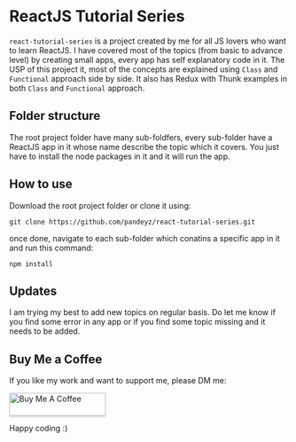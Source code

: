 ReactJS Tutorial Series
=======================

`react-tutorial-series` is a project created by me for all JS lovers who want to learn ReactJS. I have covered most of the topics (from basic to advance level) by creating small apps, every app has self explanatory code in it. The USP of this project it, most of the concepts are explained using `Class` and `Functional` approach side by side. It also has Redux with Thunk examples in both `Class` and `Functional` approach.

Folder structure
----------------
The root project folder have many sub-foldfers, every sub-folder have a ReactJS app in it whose name describe the topic which it covers. You just have to install the node packages in it and it will run the app.


How to use
----------

Download the root project folder or clone it using:

`git clone https://github.com/pandeyz/react-tutorial-series.git`

once done, navigate to each sub-folder which conatins a specific app in it and run this command:

`npm install`


Updates
-------

I am trying my best to add new topics on regular basis. Do let me know if you find some error in any app or if you find some topic missing and it needs to be added.

Buy Me a Coffee
---------------

If you like my work and want to support me, please DM me:

<a href="https://www.linkedin.com/in/mayank-pandey/" target="_blank"><img src="https://www.buymeacoffee.com/assets/img/custom_images/orange_img.png" alt="Buy Me A Coffee" style="height: 41px !important;width: 174px !important;box-shadow: 0px 3px 2px 0px rgba(190, 190, 190, 0.5) !important;-webkit-box-shadow: 0px 3px 2px 0px rgba(190, 190, 190, 0.5) !important;" ></a>

Happy coding :)